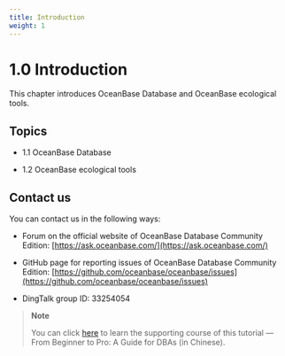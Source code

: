 ```yaml
---
title: Introduction
weight: 1
---
```


# 1.0 Introduction

This chapter introduces OceanBase Database and OceanBase ecological tools.

## Topics

* 1.1 OceanBase Database

* 1.2 OceanBase ecological tools

## Contact us

You can contact us in the following ways:

* Forum on the official website of OceanBase Database Community Edition: [https://ask.oceanbase.com/](https://ask.oceanbase.com/)

* GitHub page for reporting issues of OceanBase Database Community Edition: [https://github.com/oceanbase/oceanbase/issues](https://github.com/oceanbase/oceanbase/issues) 

* DingTalk group ID: 33254054

> **Note**
>
> You can click [here](https://open.oceanbase.com/course/275) to learn the supporting course of this tutorial — From Beginner to Pro: A Guide for DBAs (in Chinese). 
